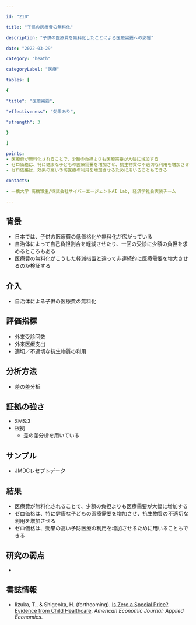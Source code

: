 ```yaml
---

id: "210"

title: "子供の医療費の無料化"

description: "子供の医療費を無料化したことによる医療需要への影響"

date: "2022-03-29"

category: "heath"

categoryLabel: "医療"

tables: [

{

"title": "医療需要",

"effectiveness": "効果あり",

"strength": 3

}

]

points:
- 医療費が無料化されることで、少額の負担よりも医療需要が大幅に増加する
- ゼロ価格は、特に健康な子どもの医療需要を増加させ、抗生物質の不適切な利用を増加させる
- ゼロ価格は、効果の高い予防医療の利用を増加させるために用いることもできる

contacts:

- 一橋大学 高橋雅生/株式会社サイバーエージェントAI Lab, 経済学社会実装チーム

---
```


## 背景
- 日本では、子供の医療費の低価格化や無料化が広がっている
- 自治体によって自己負担割合を軽減させたり、一回の受診に少額の負担を求めるところもある
- 医療費の無料化がこうした軽減措置と違って非連続的に医療需要を増大させるのか検証する

## 介入
- 自治体による子供の医療費の無料化

## 評価指標
- 外来受診回数
- 外来医療支出
- 適切／不適切な抗生物質の利用

## 分析方法
- 差の差分析

## 証拠の強さ

- SMS:3
- 根拠
    - 差の差分析を用いている

## サンプル
- JMDCレセプトデータ

## 結果
- 医療費が無料化されることで、少額の負担よりも医療需要が大幅に増加する
- ゼロ価格は、特に健康な子どもの医療需要を増加させ、抗生物質の不適切な利用を増加させる
- ゼロ価格は、効果の高い予防医療の利用を増加させるために用いることもできる

## 研究の弱点
- 

## 書誌情報
- Iizuka, T., & Shigeoka, H. (forthcoming). [Is Zero a Special Price? Evidence from Child Healthcare](https://www.aeaweb.org/articles?id=10.1257/app.20210184&&from=f#:~:text=We%20test%20the%20presence%20of,increasing%20inappropriate%20use%20of%20antibiotics.). *American Economic Journal: Applied Economics*.


